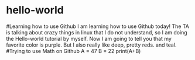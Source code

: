 # hello-world
#Learning how to use Github
I am learning how to use Github today!  The TA is talking about crazy things in linux that I do not understand, so I am doing the Hello-world tutorial by myself.
Now I am going to tell you that my favorite color is purple.  But I also really like deep, pretty reds. and teal.  
#Trying to use Math on Github
A = 47
B = 22
print(A+B)



